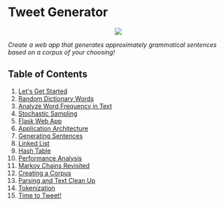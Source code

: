# Tweet Generator

<p align="center"><img src="https://user-images.githubusercontent.com/371368/233214484-5846e2c4-b85d-4068-acde-dfc555871189.jpg"></p>

_Create a web app that generates approximately grammatical sentences based on a corpus of your choosing!_

## Table of Contents

1. [Let's Get Started](P00-Lets-Get-Started/README.md)
1. [Random Dictionary Words](P01-Random-Dictionary-Words/README.md)
1. [Analyze Word Frequency in Text](P02-Analyze-Word-Frequency-in-Text/README.md)
1. [Stochastic Sampling](P03-Stochastic-Sampling/README.md)
1. [Flask Web App](P04-Flask-Web-App/README.md)
1. [Application Architecture](P05-Application-Architecture/README.md)
1. [Generating Sentences](P06-Generating-Sentences/README.md)
1. [Linked List](P07-Linked-List/README.md)
1. [Hash Table](P08-Hash-Table/README.md)
1. [Performance Analysis](P09-Performance-Analysis/README.md)
1. [Markov Chains Revisited](P10-Markov-Chains-Revisited/README.md)
1. [Creating a Corpus](P11-Creating-a-Corpus/README.md)
1. [Parsing and Text Clean Up](P12-Parsing-Text-Clean-Up/README.md)
1. [Tokenization](P13-Tokenization/README.md)
1. [Time to Tweet!](P14-Time-to-Tweet/README.md)
